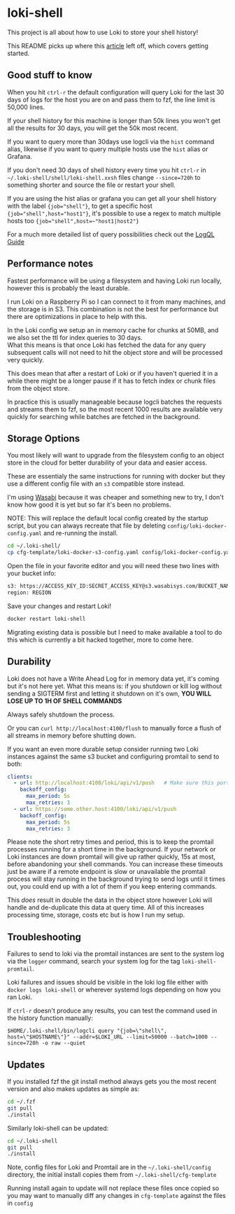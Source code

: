 # loki-shell

This project is all about how to use Loki to store your shell history!

This README picks up where this [article](article/article.md) left off, which covers getting started.

## Good stuff to know 

When you hit `ctrl-r` the default configuration will query Loki for the last 30 days of logs for the host you are on and pass them to fzf, the line limit is 50,000 lines.

If your shell history for this machine is longer than 50k lines you won't get all the results for 30 days, you will get the 50k most recent.

If you want to query more than 30days use logcli via the `hist` command alias, likewise if you want to query multiple hosts use the `hist` alias or Grafana.

If you don't need 30 days of shell history every time you hit `ctrl-r` in `~/.loki-shell/shell/loki-shell.xxsh` files change `--since=720h` to something shorter and source the file or restart your shell.

If you are using the hist alias or grafana you can get all your shell history with the label `{job="shell"}`, to get a specific host `{job="shell",host="host1"}`, it's possible to use a regex to match multiple hosts too `{job="shell",host=~"host1|host2"}`

For a much more detailed list of query possibilities check out the [LogQL Guide](https://grafana.com/docs/loki/latest/logql/)

## Performance notes

Fastest performance will be using a filesystem and having Loki run locally, however this is probably the least durable.

I run Loki on a Raspberry Pi so I can connect to it from many machines, and the storage is in S3.  This combination is not the best for performance but there are optimizations in place to help with this.

In the Loki config we setup an in memory cache for chunks at 50MB, and we also set the ttl for index queries to 30 days.  
What this means is that once Loki has fetched the data for any query subsequent calls will not need to hit the object store and will be processed very quickly.

This does mean that after a restart of Loki or if you haven't queried it in a while there might be a longer pause if it has to fetch index or chunk files from the object store.

In practice this is usually manageable because logcli batches the requests and streams them to fzf, so the most recent 1000 results are available very quickly for searching while batches are fetched in the background.

## Storage Options

You most likely will want to upgrade from the filesystem config to an object store in the cloud for better durability of your data and easier access.

These are essentialy the same instructions for running with docker but they use a different config file with an `s3` compatible store instead.

I'm using [Wasabi](https://wasabi.com/) because it was cheaper and something new to try, I don't know how good it is yet but so far it's been no problems.

NOTE: This will replace the default local config created by the startup script, but you can always recreate that file by deleting `config/loki-docker-config.yaml` and re-running the install.

```bash
cd ~/.loki-shell/
cp cfg-template/loki-docker-s3-config.yaml config/loki-docker-config.yaml
```

Open the file in your favorite editor and you will need these two lines with your bucket info:

```bash
s3: https://ACCESS_KEY_ID:SECRET_ACCESS_KEY@s3.wasabisys.com/BUCKET_NAME 
region: REGION 
```

Save your changes and restart Loki!

```bash
docker restart loki-shell
```

Migrating existing data is possible but I need to make available a tool to do this which is currently a bit hacked together, more to come here.

## Durability

Loki does not have a Write Ahead Log for in memory data yet, it's coming but it's not here yet. 
What this means is: if you shutdown or kill log without sending a SIGTERM first and letting it shutdown on it's own, **YOU WILL LOSE UP TO 1H OF SHELL COMMANDS**

Always safely shutdown the process.

Or you can `curl http://localhost:4100/flush` to manually force a flush of all streams in memory before shutting down.

If you want an even more durable setup consider running two Loki instances against the same s3 bucket and configuring promtail to send to both:

```yaml
clients:
  - url: http://localhost:4100/loki/api/v1/push   # Make sure this port matches your Loki http port
    backoff_config:
      max_period: 5s    
      max_retries: 3
  - url: https://some.other.host:4100/loki/api/v1/push
    backoff_config:
      max_period: 5s
      max_retries: 3
```

Please note the short retry times and period, this is to keep the promtail processes running for a short time in the background. If your network or Loki instances are down promtail will give up rather quickly, 15s at most, before abandoning your shell commands. 
You can increase these timeouts just be aware if a remote endpoint is slow or unavailable the promtail process will stay running in the background trying to send logs until it times out, you could end up with a lot of them if you keep entering commands.

This _does_ result in double the data in the object store however Loki will handle and de-duplicate this data at query time.  All of this increases processing time, storage, costs etc but is how I run my setup.

## Troubleshooting

Failures to send to loki via the promtail instances are sent to the system log via the `logger` command, search your system log for the tag `loki-shell-promtail`.

Loki failures and issues should be visible in the loki log file either with `docker logs loki-shell` or wherever systemd logs depending on how you ran Loki.

If `ctrl-r` doesn't produce any results, you can test the command used in the history function manually:

```
$HOME/.loki-shell/bin/logcli query "{job=\"shell\", host=\"$HOSTNAME\"}" --addr=$LOKI_URL --limit=50000 --batch=1000 --since=720h -o raw --quiet
```

## Updates

If you installed fzf the git install method always gets you the most recent version and also makes updates as simple as:

```bash
cd ~/.fzf
git pull
./install
```

Similarly loki-shell can be updated:

```bash
cd ~/.loki-shell
git pull
./install
```

Note, config files for Loki and Promtail are in the `~/.loki-shell/config` directory, the initial install copies them from `~/.loki-shell/cfg-template`

Running install again to update will not replace these files once copied so you may want to manually diff any changes in `cfg-template` against the files in `config`